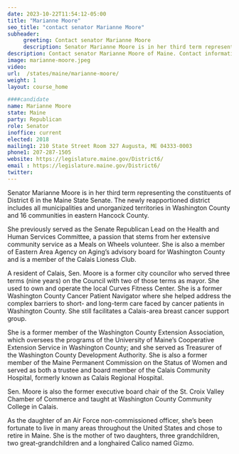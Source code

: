 ```yaml
---
date: 2023-10-22T11:54:12-05:00
title: "Marianne Moore"
seo_title: "contact senator Marianne Moore"
subheader:
     greeting: Contact senator Marianne Moore
     description: Senator Marianne Moore is in her third term representing the constituents of District 6 in the Maine State Senate. The newly reapportioned district includes all municipalities and unorganized territories in Washington County and 16 communities in eastern Hancock County.
description: Contact senator Marianne Moore of Maine. Contact information for Marianne Moore includes email address, phone number, and mailing address.
image: marianne-moore.jpeg
video:
url:  /states/maine/marianne-moore/
weight: 1
layout: course_home

####candidate
name: Marianne Moore
state: Maine
party: Republican
role: Senator
inoffice: current
elected: 2018
mailing1: 210 State Street Room 327 Augusta, ME 04333-0003
phone1: 207-287-1505
website: https://legislature.maine.gov/District6/
email : https://legislature.maine.gov/District6/
twitter:
---
```


Senator Marianne Moore is in her third term representing the constituents of District 6 in the Maine State Senate. The newly reapportioned district includes all municipalities and unorganized territories in Washington County and 16 communities in eastern Hancock County.

She previously served as the Senate Republican Lead on the Health and Human Services Committee, a passion that stems from her extensive community service as a Meals on Wheels volunteer. She is also a member of Eastern Area Agency on Aging’s advisory board for Washington County and is a member of the Calais Lioness Club.

A resident of Calais, Sen. Moore is a former city councilor who served three terms (nine years) on the Council with two of those terms as mayor. She used to own and operate the local Curves Fitness Center. She is a former Washington County Cancer Patient Navigator where she helped address the complex barriers to short- and long-term care faced by cancer patients in Washington County. She still facilitates a Calais-area breast cancer support group.

She is a former member of the Washington County Extension Association, which oversees the programs of the University of Maine’s Cooperative Extension Service in Washington County; and she served as Treasurer of the Washington County Development Authority. She is also a former member of the Maine Permanent Commission on the Status of Women and served as both a trustee and board member of the Calais Community Hospital, formerly known as Calais Regional Hospital.

Sen. Moore is also the former executive board chair of the St. Croix Valley Chamber of Commerce and taught at Washington County Community College in Calais.

As the daughter of an Air Force non-commissioned officer, she’s been fortunate to live in many areas throughout the United States and chose to retire in Maine. She is the mother of two daughters, three grandchildren, two great-grandchildren and a longhaired Calico named Gizmo.
